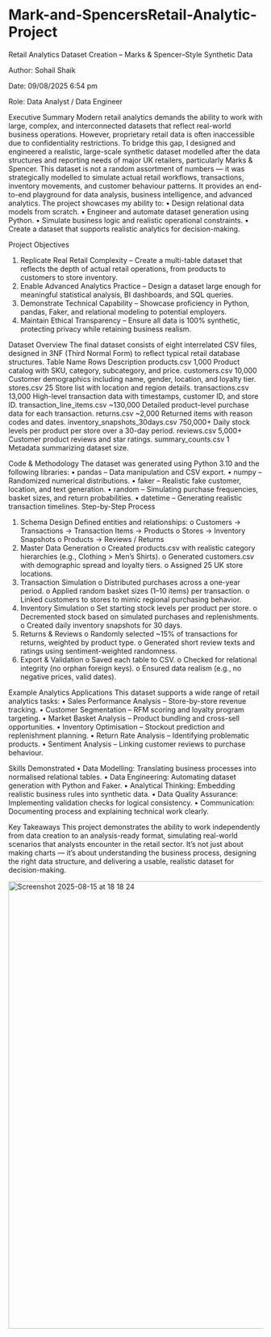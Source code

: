 # Mark-and-SpencersRetail-Analytic-Project

Retail Analytics Dataset Creation – Marks & Spencer–Style Synthetic Data

Author: Sohail Shaik 

Date:  09/08/2025 6:54 pm 

Role: Data Analyst / Data Engineer
 
Executive Summary
Modern retail analytics demands the ability to work with large, complex, and interconnected datasets that reflect real-world business operations. However, proprietary retail data is often inaccessible due to confidentiality restrictions.
To bridge this gap, I designed and engineered a realistic, large-scale synthetic dataset modelled after the data structures and reporting needs of major UK retailers, particularly Marks & Spencer.
This dataset is not a random assortment of numbers — it was strategically modelled to simulate actual retail workflows, transactions, inventory movements, and customer behaviour patterns. It provides an end-to-end playground for data analysis, business intelligence, and advanced analytics.
The project showcases my ability to:
•	Design relational data models from scratch.
•	Engineer and automate dataset generation using Python.
•	Simulate business logic and realistic operational constraints.
•	Create a dataset that supports realistic analytics for decision-making.
 
Project Objectives
1.	Replicate Real Retail Complexity – Create a multi-table dataset that reflects the depth of actual retail operations, from products to customers to store inventory.
2.	Enable Advanced Analytics Practice – Design a dataset large enough for meaningful statistical analysis, BI dashboards, and SQL queries.
3.	Demonstrate Technical Capability – Showcase proficiency in Python, pandas, Faker, and relational modeling to potential employers.
4.	Maintain Ethical Transparency – Ensure all data is 100% synthetic, protecting privacy while retaining business realism.
 
Dataset Overview
The final dataset consists of eight interrelated CSV files, designed in 3NF (Third Normal Form) to reflect typical retail database structures.
Table Name	Rows	Description
products.csv	1,000	Product catalog with SKU, category, subcategory, and price.
customers.csv	10,000	Customer demographics including name, gender, location, and loyalty tier.
stores.csv	25	Store list with location and region details.
transactions.csv	13,000	High-level transaction data with timestamps, customer ID, and store ID.
transaction_line_items.csv	~130,000	Detailed product-level purchase data for each transaction.
returns.csv	~2,000	Returned items with reason codes and dates.
inventory_snapshots_30days.csv	750,000+	Daily stock levels per product per store over a 30-day period.
reviews.csv	5,000+	Customer product reviews and star ratings.
summary_counts.csv	1	Metadata summarizing dataset size.
 
Code & Methodology
The dataset was generated using Python 3.10 and the following libraries:
•	pandas – Data manipulation and CSV export.
•	numpy – Randomized numerical distributions.
•	faker – Realistic fake customer, location, and text generation.
•	random – Simulating purchase frequencies, basket sizes, and return probabilities.
•	datetime – Generating realistic transaction timelines.
Step-by-Step Process
1.	Schema Design
Defined entities and relationships:
o	Customers → Transactions → Transaction Items → Products
o	Stores → Inventory Snapshots
o	Products → Reviews / Returns
2.	Master Data Generation
o	Created products.csv with realistic category hierarchies (e.g., Clothing > Men’s Shirts).
o	Generated customers.csv with demographic spread and loyalty tiers.
o	Assigned 25 UK store locations.
3.	Transaction Simulation
o	Distributed purchases across a one-year period.
o	Applied random basket sizes (1–10 items) per transaction.
o	Linked customers to stores to mimic regional purchasing behavior.
4.	Inventory Simulation
o	Set starting stock levels per product per store.
o	Decremented stock based on simulated purchases and replenishments.
o	Created daily inventory snapshots for 30 days.
5.	Returns & Reviews
o	Randomly selected ~15% of transactions for returns, weighted by product type.
o	Generated short review texts and ratings using sentiment-weighted randomness.
6.	Export & Validation
o	Saved each table to CSV.
o	Checked for relational integrity (no orphan foreign keys).
o	Ensured data realism (e.g., no negative prices, valid dates).
 
Example Analytics Applications
This dataset supports a wide range of retail analytics tasks:
•	Sales Performance Analysis – Store-by-store revenue tracking.
•	Customer Segmentation – RFM scoring and loyalty program targeting.
•	Market Basket Analysis – Product bundling and cross-sell opportunities.
•	Inventory Optimisation – Stockout prediction and replenishment planning.
•	Return Rate Analysis – Identifying problematic products.
•	Sentiment Analysis – Linking customer reviews to purchase behaviour.
 
Skills Demonstrated
•	Data Modelling: Translating business processes into normalised relational tables.
•	Data Engineering: Automating dataset generation with Python and Faker.
•	Analytical Thinking: Embedding realistic business rules into synthetic data.
•	Data Quality Assurance: Implementing validation checks for logical consistency.
•	Communication: Documenting process and explaining technical work clearly.
 
Key Takeaways
This project demonstrates the ability to work independently from data creation to an analysis-ready format, simulating real-world scenarios that analysts encounter in the retail sector.
It’s not just about making charts — it’s about understanding the business process, designing the right data structure, and delivering a usable, realistic dataset for decision-making.

<img width="1069" height="885" alt="Screenshot 2025-08-15 at 18 18 24" src="https://github.com/user-attachments/assets/5263efad-a893-4745-9e4f-9b7cd3c2785b" />


